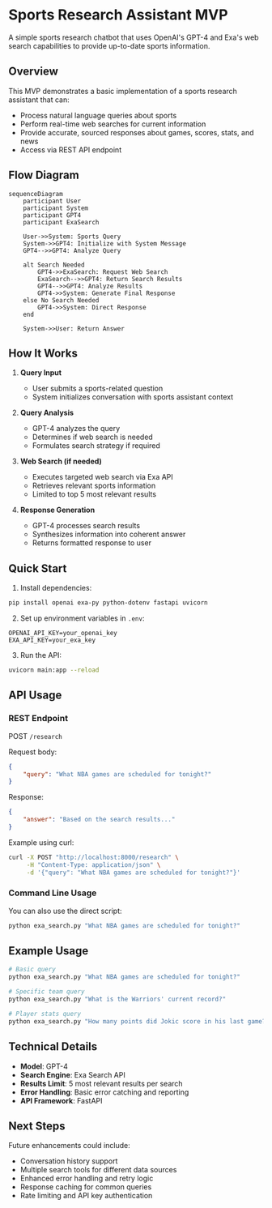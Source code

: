 # Sports Research Assistant MVP

A simple sports research chatbot that uses OpenAI's GPT-4 and Exa's web search capabilities to provide up-to-date sports information.

## Overview

This MVP demonstrates a basic implementation of a sports research assistant that can:
- Process natural language queries about sports
- Perform real-time web searches for current information
- Provide accurate, sourced responses about games, scores, stats, and news
- Access via REST API endpoint

## Flow Diagram

```mermaid
sequenceDiagram
    participant User
    participant System
    participant GPT4
    participant ExaSearch
    
    User->>System: Sports Query
    System->>GPT4: Initialize with System Message
    GPT4-->>GPT4: Analyze Query
    
    alt Search Needed
        GPT4->>ExaSearch: Request Web Search
        ExaSearch-->>GPT4: Return Search Results
        GPT4-->>GPT4: Analyze Results
        GPT4->>System: Generate Final Response
    else No Search Needed
        GPT4->>System: Direct Response
    end
    
    System->>User: Return Answer
```

## How It Works

1. **Query Input**
   - User submits a sports-related question
   - System initializes conversation with sports assistant context

2. **Query Analysis**
   - GPT-4 analyzes the query
   - Determines if web search is needed
   - Formulates search strategy if required

3. **Web Search (if needed)**
   - Executes targeted web search via Exa API
   - Retrieves relevant sports information
   - Limited to top 5 most relevant results

4. **Response Generation**
   - GPT-4 processes search results
   - Synthesizes information into coherent answer
   - Returns formatted response to user

## Quick Start

1. Install dependencies:
```bash
pip install openai exa-py python-dotenv fastapi uvicorn
```

2. Set up environment variables in `.env`:
```
OPENAI_API_KEY=your_openai_key
EXA_API_KEY=your_exa_key
```

3. Run the API:
```bash
uvicorn main:app --reload
```

## API Usage

### REST Endpoint

POST `/research`

Request body:
```json
{
    "query": "What NBA games are scheduled for tonight?"
}
```

Response:
```json
{
    "answer": "Based on the search results..."
}
```

Example using curl:
```bash
curl -X POST "http://localhost:8000/research" \
     -H "Content-Type: application/json" \
     -d '{"query": "What NBA games are scheduled for tonight?"}'
```

### Command Line Usage

You can also use the direct script:
```bash
python exa_search.py "What NBA games are scheduled for tonight?"
```

## Example Usage

```bash
# Basic query
python exa_search.py "What NBA games are scheduled for tonight?"

# Specific team query
python exa_search.py "What is the Warriors' current record?"

# Player stats query
python exa_search.py "How many points did Jokic score in his last game?"
```

## Technical Details

- **Model**: GPT-4
- **Search Engine**: Exa Search API
- **Results Limit**: 5 most relevant results per search
- **Error Handling**: Basic error catching and reporting
- **API Framework**: FastAPI

## Next Steps

Future enhancements could include:
- Conversation history support
- Multiple search tools for different data sources
- Enhanced error handling and retry logic
- Response caching for common queries
- Rate limiting and API key authentication